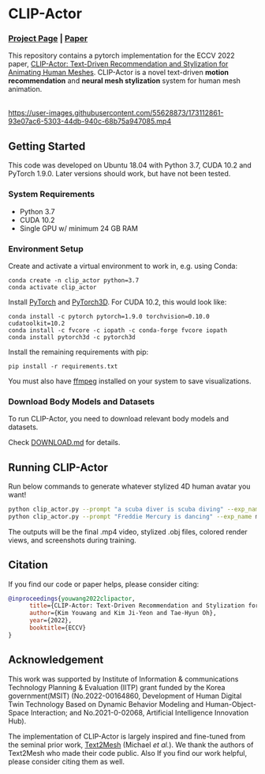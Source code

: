 # CLIP-Actor 
### [Project Page](https://clip-actor.github.io) | [Paper](https://arxiv.org/abs/2206.04382)
This repository contains a pytorch implementation for the ECCV 2022 paper, [CLIP-Actor: Text-Driven Recommendation and Stylization for Animating Human Meshes](https://arxiv.org/abs/2206.04382). CLIP-Actor is a novel text-driven **motion recommendation** and **neural mesh stylization** system for human mesh animation.<br><br>

https://user-images.githubusercontent.com/55628873/173112861-93e07ac6-5303-44db-940c-68b75a947085.mp4

## Getting Started
This code was developed on Ubuntu 18.04 with Python 3.7, CUDA 10.2 and PyTorch 1.9.0. Later versions should work, but have not been tested.

### System Requirements
- Python 3.7
- CUDA 10.2
- Single GPU w/ minimum 24 GB RAM

### Environment Setup
Create and activate a virtual environment to work in, e.g. using Conda:
```
conda create -n clip_actor python=3.7
conda activate clip_actor
```

Install [PyTorch](https://pytorch.org/) and [PyTorch3D](https://github.com/facebookresearch/pytorch3d/blob/main/INSTALL.md). For CUDA 10.2, this would look like:
```
conda install -c pytorch pytorch=1.9.0 torchvision=0.10.0 cudatoolkit=10.2
conda install -c fvcore -c iopath -c conda-forge fvcore iopath
conda install pytorch3d -c pytorch3d
```

Install the remaining requirements with pip:
```
pip install -r requirements.txt
```

You must also have [ffmpeg](https://ffmpeg.org/) installed on your system to save visualizations.

### Download Body Models and Datasets
To run CLIP-Actor, you need to download relevant body models and datasets. 

Check [DOWNLOAD.md](datasets/DOWNLOAD.md) for details.

## Running CLIP-Actor
Run below commands to generate whatever stylized 4D human avatar you want! 
```bash
python clip_actor.py --prompt "a scuba diver is scuba diving" --exp_name scuba_diving
python clip_actor.py --prompt "Freddie Mercury is dancing" --exp_name mercury_dancing
```
The outputs will be the final .mp4 video, stylized .obj files, colored render views, and screenshots during training.

## Citation
If you find our code or paper helps, please consider citing:
````BibTeX
@inproceedings{youwang2022clipactor,
      title={CLIP-Actor: Text-Driven Recommendation and Stylization for Animating Human Meshes},
      author={Kim Youwang and Kim Ji-Yeon and Tae-Hyun Oh},
      year={2022},
      booktitle={ECCV}
}
````

## Acknowledgement
This work was supported by Institute of Information & communications Technology Planning & Evaluation (IITP) 
grant funded by the Korea government(MSIT) (No.2022-00164860, Development of Human Digital Twin Technology Based on Dynamic Behavior Modeling and Human-Object-Space Interaction; and No.2021-0-02068, Artificial Intelligence Innovation Hub).

The implementation of CLIP-Actor is largely inspired and fine-tuned from the seminal prior work, [Text2Mesh](https://github.com/threedle/text2mesh) (Michael _et al._).
We thank the authors of Text2Mesh who made their code public. Also If you find our work helpful, please consider citing them as well.


